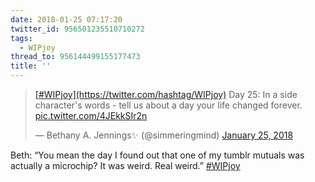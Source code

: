 ```yaml
---
date: 2018-01-25 07:17:20
twitter_id: 956501235510710272
tags:
  - WIPjoy
thread_to: 956144499155177473
title: ''
---
```


<blockquote class="twitter-tweet"><p lang="en" dir="ltr"><a href="https://twitter.com/hashtag/WIPjoy?src=hash&amp;ref_src=twsrc%5Etfw">[#WIPjoy](https://twitter.com/hashtag/WIPjoy)</a> Day 25: In a side character&#39;s words - tell us about a day your life changed forever. <a href="https://t.co/4JEkkSIr2n">pic.twitter.com/4JEkkSIr2n</a></p>&mdash; Bethany A. Jennings✨ (@simmeringmind) <a href="https://twitter.com/simmeringmind/status/956391314257571840?ref_src=twsrc%5Etfw">January 25, 2018</a></blockquote>
<script async src="https://platform.twitter.com/widgets.js" charset="utf-8"></script>

Beth: “You mean the day I found out that one of my tumblr mutuals was actually a microchip? It was weird. Real weird.” [#WIPjoy](https://twitter.com/hashtag/WIPjoy)
